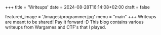 +++
title = 'Writeups'
date = 2024-08-28T16:14:08+02:00
draft = false

featured_image =  '/images/programmer.jpg'
menu = "main"
+++
Writeups are meant to be shared! Pay it forward :D
This blog contains various writeups from Wargames and CTF's that I played.

<!-- # Crypto
| CTF | Challenge | Summary | Writeup |
|--|--|--|--|
| KITCTFCTF 2022 | primeguesser | Solving LWE Challenge by looking at the `decrypt` function | [Writeup](crypto/ctf/2022-12-12-KITCTFCTF2022-primeguesser.md)
| CSCG 2023 | casino | Using Legendre Symbol to beat the odds at Diffie-Hellman casino | [Writeup](crypto/ctf/2023-04-23-CSCG2023-casino.md)
| UCTF 2023 | Padding Oracle | Padding Oracle Attack on AES-CBC | [Writeup](crypto/ctf/2023-09-02-UCTF-Padding_Oracle.md)

# Misc
| CTF | Challenge | Summary | Writeup |
|--|--|--|--|
| Real World CTF 2023 | SealUnseal | Sealing and Unsealing on Intel-SGX | [Writeup](misc/2023-01-08-REALWORLDCTF5-SealUnseal.md)
| CSCG 2023 | Ghost Flag | Dumping memory of a process without `gdb` | [Writeup](misc/2023-04-23-CSCG2023-ghost_flag.md)

# PWN
| CTF | Challenge | Summary | Writeup |
|--|--|--|--|
| CSCG 2023 | Release The Unicorn | Shellcode that tricks unicorn to not see the `syscall` | [Writeup](pwn/ctf/2023-04-23-CSCG2023-release_the_unicorn.md)
| pwnable.tw | calc (100pts) | Tricking a calculator to write a ROP Chain | [Writeup](pwn/pwnable.tw/03_calc.md)

# Reverse Engineering
| CTF | Release The Unicorn | Summary | Writeup |
|--|--|--|--|
| CSCG 2023 | Hurdles (part 1) | Combining `IDA` and `angr` to solve a crackme | [Writeup](rev/ctf/2023-04-23-CSCG2023-hurdles_part1.md)
 -->
